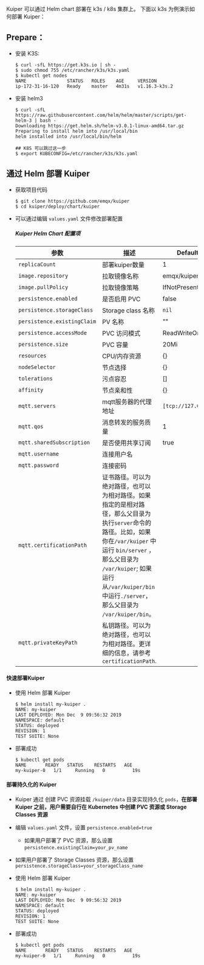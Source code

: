 Kuiper 可以通过 Helm chart 部署在 k3s / k8s 集群上。
下面以 k3s 为例演示如何部署 Kuiper：

## Prepare：

+ 安装 K3S: 
  ```
  $ curl -sfL https://get.k3s.io | sh -
  $ sudo chmod 755 /etc/rancher/k3s/k3s.yaml
  $ kubectl get nodes
  NAME               STATUS   ROLES    AGE     VERSION
  ip-172-31-16-120   Ready    master   4m31s   v1.16.3-k3s.2
  ```

+ 安装 helm3
  ```
  $ curl -sfL https://raw.githubusercontent.com/helm/helm/master/scripts/get-helm-3 | bash -
  Downloading https://get.helm.sh/helm-v3.0.1-linux-amd64.tar.gz
  Preparing to install helm into /usr/local/bin
  helm installed into /usr/local/bin/helm
  
  ## K8S 可以跳过这一步
  $ export KUBECONFIG=/etc/rancher/k3s/k3s.yaml
  ```

## 通过 Helm 部署 Kuiper

+ 获取项目代码

  ```
  $ git clone https://github.com/emqx/kuiper
  $ cd kuiper/deploy/chart/kuiper
  ```

+ 可以通过编辑 `values.yaml` 文件修改部署配置

  ##### Kuiper Helm Chart 配置项

  | 参数                        | 描述                                                         | Default Value            |
  | --------------------------- | ------------------------------------------------------------ | ------------------------ |
  | `replicaCount`              | 部署kuiper数量                                               | 1                        |
  | `image.repository`          | 拉取镜像名称                                                 | emqx/kuiper              |
  | `image.pullPolicy`          | 拉取镜像策略                                                 | IfNotPresent             |
  | `persistence.enabled`       | 是否启用 PVC                                                 | false                    |
  | `persistence.storageClass`  | Storage class 名称                                           | `nil`                    |
  | `persistence.existingClaim` | PV 名称                                                      | ""                       |
  | `persistence.accessMode`    | PVC 访问模式                                                 | ReadWriteOnce            |
  | `persistence.size`          | PVC 容量                                                     | 20Mi                     |
  | `resources`                 | CPU/内存资源                                                 | {}                       |
  | `nodeSelector`              | 节点选择                                                     | {}                       |
  | `tolerations`               | 污点容忍                                                     | []                       |
  | `affinity`                  | 节点亲和性                                                   | {}                       |
  | `mqtt.servers`              | mqtt服务器的代理地址                                         | `[tcp://127.0.0.1:1883]` |
  | `mqtt.qos`                  | 消息转发的服务质量                                           | 1                        |
  | `mqtt.sharedSubscription`   | 是否使用共享订阅                                             | true                     |
  | `mqtt.username`             | 连接用户名                                                   |                          |
  | `mqtt.password`             | 连接密码                                                     |                          |
  | `mqtt.certificationPath`    | 证书路径。可以为绝对路径，也可以为相对路径。如果指定的是相对路径，那么父目录为执行`server`命令的路径。比如，如果你在`/var/kuiper` 中运行 `bin/server` ，那么父目录为 `/var/kuiper`; 如果运行从`/var/kuiper/bin`中运行`./server`，那么父目录为 `/var/kuiper/bin`。 |                          |
  | `mqtt.privateKeyPath`       | 私钥路径。可以为绝对路径，也可以为相对路径。更详细的信息，请参考 `certificationPath`. |                          |

#### 快速部署Kuiper

+ 使用 Helm 部署 Kuiper

  ```
  $ helm install my-kuiper .
  NAME: my-kuiper
  LAST DEPLOYED: Mon Dec  9 09:56:32 2019
  NAMESPACE: default
  STATUS: deployed
  REVISION: 1
  TEST SUITE: None
  ```

+ 部署成功

  ```
  $ kubectl get pods
  NAME       READY   STATUS    RESTARTS   AGE
  my-kuiper-0   1/1     Running   0          19s
  ```

#### 部署持久化的 Kuiper

+ Kuiper 通过 创建 PVC 资源挂载 `/kuiper/data` 目录实现持久化 `pods`，**在部署 Kuiper 之前，用户需要自行在 Kubernetes 中创建 PVC 资源或 Storage Classes 资源**

+ 编辑 `values.yaml` 文件，设置 `persistence.enabled=true`

  + 如果用户部署了 PVC 资源，那么设置 `persistence.existingClaim=your_pv_name`
+ 如果用户部署了 Storage Classes 资源，那么设置`persistence.storageClass=your_storageClass_name`
  
+ 使用 Helm 部署 Kuiper

  ```
  $ helm install my-kuiper .
  NAME: my-kuiper
  LAST DEPLOYED: Mon Dec  9 09:56:32 2019
  NAMESPACE: default
  STATUS: deployed
  REVISION: 1
  TEST SUITE: None
  ```

+ 部署成功

  ```
  $ kubectl get pods
  NAME       READY   STATUS    RESTARTS   AGE
  my-kuiper-0   1/1     Running   0          19s
  ```
